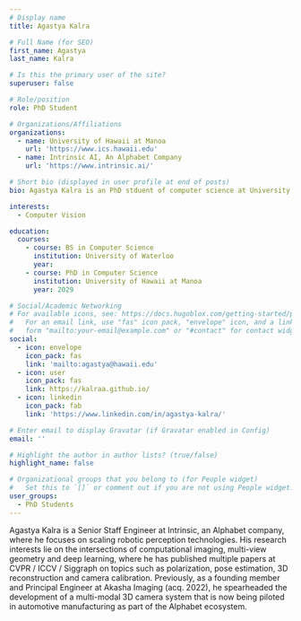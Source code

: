 ```yaml
---
# Display name
title: Agastya Kalra

# Full Name (for SEO)
first_name: Agastya
last_name: Kalra

# Is this the primary user of the site?
superuser: false

# Role/position
role: PhD Student

# Organizations/Affiliations
organizations:
  - name: University of Hawaii at Manoa
    url: 'https://www.ics.hawaii.edu'
  - name: Intrinsic AI, An Alphabet Company
    url: 'https://www.intrinsic.ai/'

# Short bio (displayed in user profile at end of posts)
bio: Agastya Kalra is an PhD stduent of computer science at University of Hawaii at Manoa

interests:
  - Computer Vision

education:
  courses:
    - course: BS in Computer Science
      institution: University of Waterloo
      year: 
    - course: PhD in Computer Science
      institution: University of Hawaii at Manoa
      year: 2029

# Social/Academic Networking
# For available icons, see: https://docs.hugoblox.com/getting-started/page-builder/#icons
#   For an email link, use "fas" icon pack, "envelope" icon, and a link in the
#   form "mailto:your-email@example.com" or "#contact" for contact widget.
social:
  - icon: envelope
    icon_pack: fas
    link: 'mailto:agastya@hawaii.edu'
  - icon: user
    icon_pack: fas
    link: https://kalraa.github.io/
  - icon: linkedin
    icon_pack: fab
    link: 'https://www.linkedin.com/in/agastya-kalra/'

# Enter email to display Gravatar (if Gravatar enabled in Config)
email: ''

# Highlight the author in author lists? (true/false)
highlight_name: false

# Organizational groups that you belong to (for People widget)
#   Set this to `[]` or comment out if you are not using People widget.
user_groups:
  - PhD Students
---
```

Agastya Kalra is a Senior Staff Engineer at Intrinsic, an Alphabet company, where he focuses on scaling robotic perception technologies. His research interests lie on the intersections of computational imaging, multi-view geometry and deep learning, where he has published multiple papers at CVPR / ICCV / Siggraph on topics such as polarization, pose estimation, 3D reconstruction and camera calibration. Previously, as a founding member and Principal Engineer at Akasha Imaging (acq. 2022), he spearheaded the development of a multi-modal 3D camera system that is now being piloted in automotive manufacturing as part of the Alphabet ecosystem.

